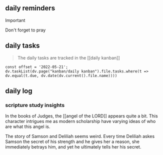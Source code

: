 ## daily reminders
> [!IMPORTANT]
> Don't forget to pray

## daily tasks

> The daily tasks are tracked in the [[daily kanban]]

```dataviewjs
const offset = '2022-05-21';
dv.taskList(dv.page("kanban/daily kanban").file.tasks.where(t => dv.equal(t.due, dv.date(dv.current().file.name))))
```

## daily log

### scripture study insights
In the books of Judges, the [[angel of the LORD]] appears quite a bit.  This character intrigues me as modern scholarship have varying ideas of who are what this angel is.

The story of Samson and Deliliah seems weird. Every time Deliliah askes Samson the secret of his strength and he gives her a reason, she immediately betrays him, and yet he ultimately tells her his secret.